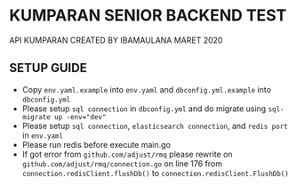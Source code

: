 # KUMPARAN SENIOR BACKEND TEST
API KUMPARAN CREATED BY IBAMAULANA MARET 2020

## SETUP GUIDE
* Copy `env.yaml.example` into `env.yaml` and `dbconfig.yml.example` into `dbconfig.yml`
* Please setup `sql connection` in `dbconfig.yml` and do migrate using ```sql-migrate up -env="dev"```
* Please setup `sql connection`, `elasticsearch connection`, and `redis port` in `env.yaml`
* Please run redis before execute main.go
* If got error from `github.com/adjust/rmq` please rewrite on `github.com/adjust/rmq/connection.go` on line 176 from `connection.redisClient.flushDb()` to `connection.redisClient.FlushDb()`

